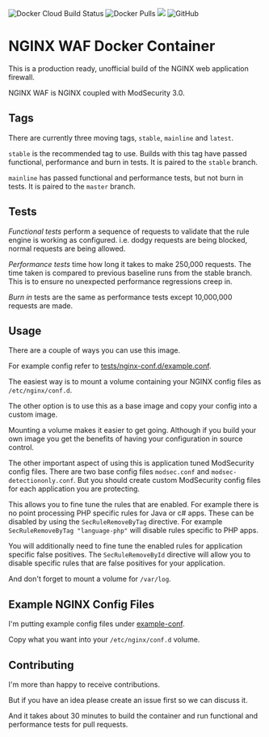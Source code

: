 ![Docker Cloud Build Status](https://img.shields.io/docker/cloud/build/coderpatros/nginx-waf)
![Docker Pulls](https://img.shields.io/docker/pulls/coderpatros/nginx-waf.svg)
[![](https://images.microbadger.com/badges/image/coderpatros/nginx-waf.svg)](https://microbadger.com/images/coderpatros/nginx-waf "Get your own image badge on microbadger.com")
![GitHub](https://img.shields.io/github/license/patros/docker-nginx-waf)

# NGINX WAF Docker Container

This is a production ready, unofficial build of the NGINX web application firewall.

NGINX WAF is NGINX coupled with ModSecurity 3.0.

## Tags

There are currently three moving tags, `stable`, `mainline` and `latest`.

`stable` is the recommended tag to use. Builds with this tag have passed
functional, performance and burn in tests. It is paired to the `stable` branch.

`mainline` has passed functional and performance tests, but not burn in tests.
It is paired to the `master` branch.

## Tests

_Functional tests_ perform a sequence of requests to validate that the rule
engine is working as configured. i.e. dodgy requests are being blocked, normal
requests are being allowed.

_Performance tests_ time how long it takes to make 250,000 requests. The time
taken is compared to previous baseline runs from the stable branch. This is to
ensure no unexpected performance regressions creep in.

_Burn in_ tests are the same as performance tests except 10,000,000 requests are
made.

## Usage

There are a couple of ways you can use this image.

For example config refer to [tests/nginx-conf.d/example.conf](tests/nginx-conf.d/example.conf).

The easiest way is to mount a volume containing your NGINX config files as
`/etc/nginx/conf.d`.

The other option is to use this as a base image and copy your config into a
custom image.

Mounting a volume makes it easier to get going. Although if you build your own
image you get the benefits of having your configuration in source control.

The other important aspect of using this is application tuned ModSecurity
config files. There are two base config files `modsec.conf` and
`modsec-detectiononly.conf`. But you should create custom ModSecurity config
files for each application you are protecting.

This allows you to fine tune the rules that are enabled. For example there is no
point processing PHP specific rules for Java or c# apps. These can be disabled
by using the `SecRuleRemoveByTag` directive. For example
`SecRuleRemoveByTag "language-php"` will disable rules specific to PHP apps.

You will additionally need to fine tune the enabled rules for application
specific false positives. The `SecRuleRemoveById` directive will allow you to
disable specific rules that are false positives for your application.

And don't forget to mount a volume for `/var/log`.

## Example NGINX Config Files

I'm putting example config files under [example-conf](example-conf).

Copy what you want into your `/etc/nginx/conf.d` volume.

## Contributing

I'm more than happy to receive contributions.

But if you have an idea please create an issue first so we can discuss it.

And it takes about 30 minutes to build the container and run functional and performance tests for pull requests.